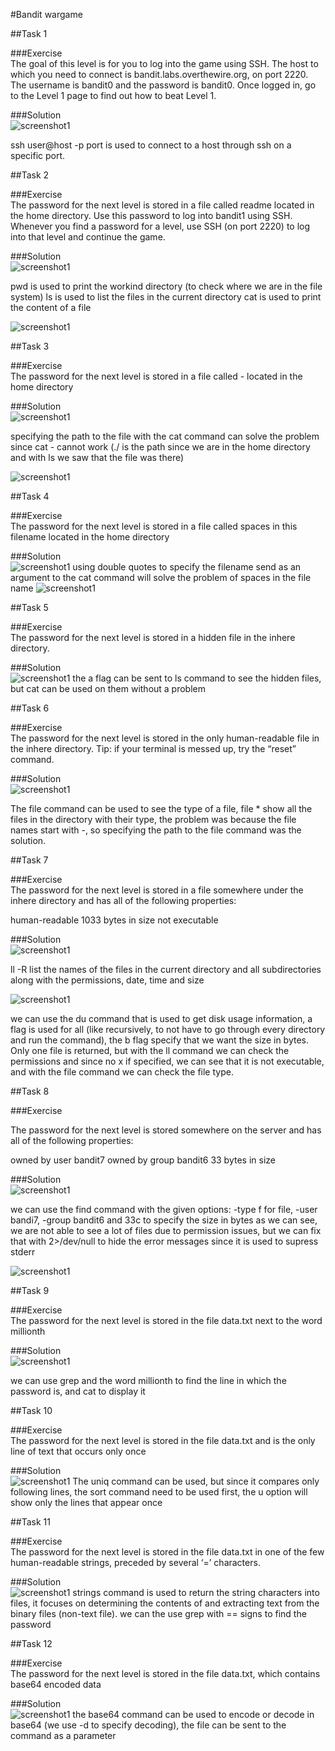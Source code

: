 #Bandit wargame

##Task 1

###Exercise   
The goal of this level is for you to log into the game using SSH. The host to which you need to connect is bandit.labs.overthewire.org, on port 2220. The username is bandit0 and the password is bandit0. Once logged in, go to the Level 1 page to find out how to beat Level 1.



###Solution   
![screenshot1](./images/1.png)

ssh user@host -p port is used to connect to a host through ssh on a specific port.


##Task 2

###Exercise   
The password for the next level is stored in a file called readme located in the home directory. Use this password to log into bandit1 using SSH. Whenever you find a password for a level, use SSH (on port 2220) to log into that level and continue the game.


###Solution   
![screenshot1](./images/2.png)

pwd is used to print the workind directory (to check where we are in the file system)
ls is used to list the files in the current directory
cat is used to print the content of a file

![screenshot1](./images/3.png)


##Task 3

###Exercise   
The password for the next level is stored in a file called - located in the home directory




###Solution   
![screenshot1](./images/4.png)

specifying the path to the file with the cat command can solve the problem since cat - cannot work (./ is the path since we are in the home directory and with ls we saw that the file was there)

![screenshot1](./images/5.png)



##Task 4

###Exercise   
The password for the next level is stored in a file called spaces in this filename located in the home directory



###Solution   
![screenshot1](./images/6.png)
using double quotes to specify the filename send as an argument to the cat command will solve the problem of spaces in the file name
![screenshot1](./images/7.png)

##Task 5

###Exercise   
The password for the next level is stored in a hidden file in the inhere directory.




###Solution   
![screenshot1](./images/8.png)
the a flag can be sent to ls command to see the hidden files, but cat can be used on them without a problem


##Task 6

###Exercise   
The password for the next level is stored in the only human-readable file in the inhere directory. Tip: if your terminal is messed up, try the “reset” command.


###Solution   
![screenshot1](./images/9.png)

The file command can be used to see the type of a file, file * show all the files in the directory with their type, the problem was because the file names start with -, so specifying the path to the file command was the solution.


##Task 7

###Exercise   
The password for the next level is stored in a file somewhere under the inhere directory and has all of the following properties:

human-readable
1033 bytes in size
not executable



###Solution   
![screenshot1](./images/10.png)

ll -R list the names of the files in the current directory and all subdirectories along with the permissions, date, time and size

![screenshot1](./images/11.png)

we can use the du command that is used to get disk usage information, a flag is used for all (like recursively, to not have to go through every directory and run the command), the b flag specify that we want the size in bytes. 
Only one file is returned, but with the ll command we can check the permissions and since no x if specified, we can see that it is not executable, and with the file command we can check the file type. 


##Task 8

###Exercise   

The password for the next level is stored somewhere on the server and has all of the following properties:

owned by user bandit7
owned by group bandit6
33 bytes in size



###Solution   
![screenshot1](./images/12.png)

we can use the find command with the given options: -type f for file, -user bandi7, -group bandit6 and 33c to specify the size in bytes
as we can see, we are not able to see a lot of files due to permission issues, but we can fix that with 2>/dev/null to hide the error messages since it is used to supress stderr

![screenshot1](./images/13.png)




##Task 9

###Exercise   
The password for the next level is stored in the file data.txt next to the word millionth




###Solution   
![screenshot1](./images/14.png)

we can use grep and the word millionth to find the line in which the password is, and cat to display it


##Task 10

###Exercise   
The password for the next level is stored in the file data.txt and is the only line of text that occurs only once



###Solution   
![screenshot1](./images/15.png)
The uniq command can be used, but since it compares only following lines, the sort command need to be used first, the u option will show only the lines that appear once



##Task 11

###Exercise   
The password for the next level is stored in the file data.txt in one of the few human-readable strings, preceded by several ‘=’ characters.


###Solution   
![screenshot1](./images/16.png)
strings command is used to return the string characters into files, it focuses on determining the contents of and extracting text from the binary files (non-text file).
we can the use grep with == signs to find the password


##Task 12

###Exercise   
The password for the next level is stored in the file data.txt, which contains base64 encoded data


###Solution   
![screenshot1](./images/17.png)
the base64 command can be used to encode or decode in base64 (we use -d to specify decoding), the file can be sent to the command as a parameter
